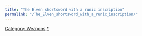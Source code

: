 ```yaml
---
title: "The Elven shortsword with a runic inscription"
permalink: "/The_Elven_shortsword_with_a_runic_inscription/"
---
```


[Category: Weapons](Category:_Weapons "wikilink")
[\*](Category:_Piercing_weapons "wikilink")